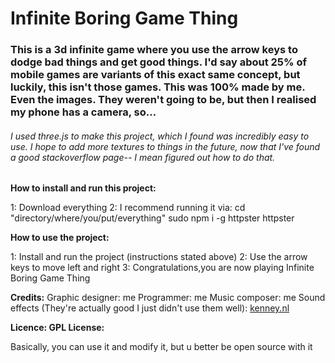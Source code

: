 <h1>Infinite Boring Game Thing</h1>

<h3>This is a 3d infinite game where you use the arrow keys to dodge bad things and get good things. I'd say about 25% of mobile games are variants of this exact same concept, but luckily, this isn't those games. This was 100% made by me. Even the images. They weren't going to be, but then I realised my phone has a camera, so...</h3>
<h6>I used three.js to make this project, which I found was incredibly easy to use. I hope to add more textures to things in the future, now that I've found a good stackoverflow page-- I mean figured out how to do that.</h6>

<strong>How to install and run this project:</strong>

1: Download everything
2: I recommend running it via:
   cd "directory/where/you/put/everything"
   sudo npm i -g httpster
   httpster

<strong>How to use the project:</strong>

1: Install and run the project (instructions stated above)
2: Use the arrow keys to move left and right
3: Congratulations,you are now playing Infinite Boring Game Thing

<strong>Credits:</strong>
   Graphic designer: me
   Programmer: me
   Music composer: me
   Sound effects (They're actually good I just didn't use them well): <a href="https://kenney.nl/">kenney.nl</a>

<strong>Licence: GPL License:</strong>

Basically, you can use it and modify it, but u better be open source with it
